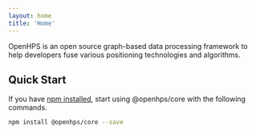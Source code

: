 ```yaml
---
layout: home
title: 'Home'
---
```

<p class="lead">
OpenHPS is an open source graph-based data processing framework to help developers fuse various positioning technologies and algorithms.
</p>

## Quick Start
If you have [npm installed](https://www.npmjs.com/get-npm), start using @openhps/core with the following commands.
```bash
npm install @openhps/core --save
```